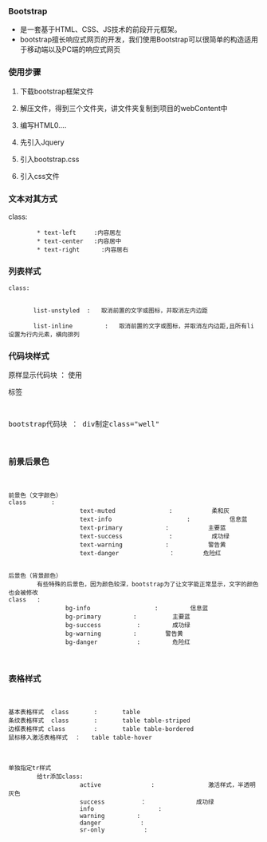 ### Bootstrap

* 是一套基于HTML、CSS、JS技术的前段开元框架。
* bootstrap擅长响应式网页的开发，我们使用Bootstrap可以很简单的构造适用于移动端以及PC端的响应式网页

### 使用步骤

1. 下载bootstrap框架文件

2. 解压文件，得到三个文件夹，讲文件夹复制到项目的webContent中

3. 编写HTML0....

4. 先引入Jquery

   ><script type="text/javascript" src="js/jquery-3.2.1.min.js"></script>
5. 引入bootstrap.css

<script type="text/javascript" src="js/bootstrap.min.js"></script>

6. 引入css文件
 <link rel="stylesheet" type="text/css" href="css/bootstrap.css">

### 文本对其方式

class:

			* text-left		:内容居左
			* text-center   :内容居中
			* text-right      :内容居右

### 列表样式

```
class:


​		list-unstyled  :   取消前置的文字或图标，并取消左内边距

​		list-inline 		:	取消前置的文字或图标，并取消左内边距,且所有li设置为行内元素，横向排列
```



### 代码块样式

原样显示代码块		：	使用<pre>标签

bootstrap代码块		：	div制定class="well"

### 前景后景色

```
前景色（文字颜色）
class		:
					text-muted				 :			 柔和灰
					text-info					  :			  信息蓝
					text-primary			:			主要蓝
					text-success			 :			 成功绿
					text-warning			:			警告黄
					text-danger				 ：		  危险红
					
					
后景色（背景颜色）
		有些特殊的后景色，因为颜色较深，bootstrap为了让文字能正常显示，文字的颜色也会被修改
class	:
				bg-info			         :		   信息蓝
				bg-primary         :		  主要蓝
				bg-success			:		  成功绿
				bg-warning		   :		警告黄
				bg-danger			:		  危险红
```

### 表格样式

```
基本表格样式  class		:		table
条纹表格样式	class		:		table table-striped
边框表格样式 class		:		table table-bordered
鼠标移入激活表格样式	：	table table-hover
```

```
单独指定tr样式
		给tr添加class:
					active				:				激活样式，半透明灰色
					success			 ：				成功绿
					info				  :				
					warning			:				
					danger			 :				
					sr-only			  :				
```





​		